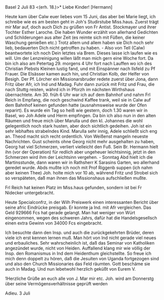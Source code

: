  Basel 2 Juli 83
 <(erh. 18.)>*
Liebe Kinder! [Hermann]

Heute kam über Calw euer liebes vom 15 Juni, das aber bei Marie liegt, ich schreibe wie es am besten geht in Joh's Studirstube Miss.haus. Zuerst trägt mir Mar auf, doch auch Dich zu grüßen von Fr Antist. Stockmayer und ihrer Tochter Esther Laroche. Die haben Wunder erzählt von allerhand Gedichten und Schilderungen aus alter Zeit (es reimte sich mit Füßen, die keiner Waschung genießen etc.) Trotz allem und allem haben sie Dich noch sehr lieb, bedauerten Dich nicht getroffen zu haben. - Also von Tell (Calw) beantwortete ich noch Dein letztes via Brem. Dieses lasse ich laufen wie es will. Um der Lenzreinigung willen läßt man mich gern eine Woche fort. Da bin ich also am Petertag 29. morgens 4 Uhr fort nach Lauffen wo ich des Christian Plebsts Kleinen lustig fand, und mit Einspänner nach Ilsfeld zu Pf Frauer. Die Elsässer kamen auch hin, und Christian Kolb, der Helfer von Besigh. Der Pf. Lörcher ein Missionarsbruder redete zuerst über Jona, dann Fritz über Afr, ich Ind und Madag. Fuhr dann zurück mit Fritz und Frau, die nach Stuttg reisten, währd ich in Pforzh im nächsten Wirthshaus übernachtete. Am 30. früh 6 Uhr war ich auf dem Bahnhof und nahm Frl Reich in Empfang, die noch geschwind Kaffee trank, weil sie in Calw auf dem Bahnhof keinen gefunden hatte (ausnahmsweise wurde der Ofen reparirt). Es wurde ein Tag so heiß wie gestern, doch 1.30 waren wir in Basel, wo Joh Adele und Herm empfingen. 
Da bin ich also nun in den alten Räumen und freue mich über Marulla und den kl. Johannes die wohl gelegentlich noch stark husten, aber doch sichtlich gedeihen. Joh ist ein sehr lebhaftes strabelndes Kind. Marulla sehr innig, Adele schließt sich eng an. Theod macht sich recht ordentlich. Von Weißenst mangeln neueste Nachrichten. Gust scheints ohne Georg nicht mehr ausgehalten zu haben, Georg hat viel Schmerzen, verliert vielleicht den Fuß. Sein Br. Hermann hielt ihn (vor der Operation) für redlich aber ungeheuer leichtsinnig, jetzt in den Schmerzen wird ihm der Leichtsinn vergehen. - Sonntag Abd hielt ich die Martinsstunde, dann waren wir in Rathsherr K Sarasins Garten, wo allerhand geredet wurde. Abds mußte ich noch mit Prof Riggenb suppen (ich nahm aber keinen Thee) Joh. holte mich vor 10 ab, während Fritz und Strobel sich so verspäteten, daß man ihnen das Missionshaus aufschließen mußte.

Frl Reich hat keinen Platz im Miss.haus gefunden, sondern ist bei Fr Nidecker untergebracht.

Heute Specialconfrz, in der Wilh Preiswerk einen interessanten Bericht über seine afric Eindrücke preisgab. Er konnte ja Ind. mit Afr vergleichen. Das Geld 929666 Fcs hat gerade gelangt. Man hat weniger von Würt eingenommen, wegen des schweren Jahrs, dafür hat die Handelsgesellsch einen extra Gewinn von 34000 Fcs eingebracht.

Ich besuchte dann den Insp. und auch die zurückgekehrten Brüder, deren viele ich erst kennen lernen muß. Man hört von Ind nicht gerade viel neues und erbauliches. Sehr wahrscheinlich ist, daß das Seminar von Katholiken angezündet wurde, nicht von Heiden. Auffallend klang mir wie völlig der Insp. den Romanismus in Ind dem Heidenthum gleichstellte. So freue ich mich denn doppelt zu hören, daß die Jesuiten von Uganda fortgezogen sind und also den Church Missionaries das Feld räumten. Gott beschäme sie auch in Madag. 
Und nun lebetwohl herzlich geküßt
 von Eurem V.


1Herzliche Grüße an euch alle von J. Mar mir etc. Joh. wird am Donnerstg über seine Vermögensverhältnisse geprüft werden

Adieu.
3 Juli
